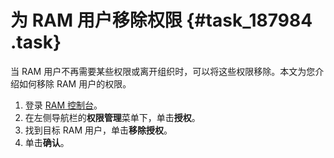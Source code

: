 # 为 RAM 用户移除权限 {#task_187984 .task}

当 RAM 用户不再需要某些权限或离开组织时，可以将这些权限移除。本文为您介绍如何移除 RAM 用户的权限。

1.  登录 [RAM 控制台](https://ram.console.aliyun.com/)。
2.  在左侧导航栏的**权限管理**菜单下，单击**授权**。
3.  找到目标 RAM 用户，单击**移除授权**。
4.  单击**确认**。

